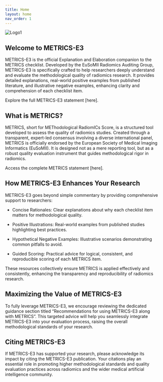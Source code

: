 ```yaml
---
title: Home
layout: home
nav_order: 1
---
```


![Logo1](/METRICS-E3/assets/images/logo.png)

## Welcome to METRICS-E3

METRICS-E3 is the official Explanation and Elaboration companion to the METRICS checklist. Developed by the EuSoMII Radiomics Auditing Group, METRICS-E3 is specifically crafted to help researchers deeply understand and evaluate the methodological quality of radiomics research. It provides detailed explanations, real-world positive examples from published literature, and illustrative negative examples, enhancing clarity and comprehension of each checklist item.  

Explore the full METRICS-E3 statement [here].

## What is METRICS?

METRICS, short for METhodological RadiomICs Score, is a structured tool developed to assess the quality of radiomics studies. Created through a transparent, expert-led consensus involving a diverse international panel, METRICS is officially endorsed by the European Society of Medical Imaging Informatics (EuSoMII). It is designed not as a mere reporting tool, but as a robust quality evaluation instrument that guides methodological rigor in radiomics.  

Access the complete METRICS statement [here].

## How METRICS-E3 Enhances Your Research

METRICS-E3 goes beyond simple commentary by providing comprehensive support to researchers:

- Concise Rationales: Clear explanations about why each checklist item matters for methodological quality.

- Positive Illustrations: Real-world examples from published studies highlighting best practices.

- Hypothetical Negative Examples: Illustrative scenarios demonstrating common pitfalls to avoid.

- Guided Scoring: Practical advice for logical, consistent, and reproducible scoring of each METRICS item.  

These resources collectively ensure METRICS is applied effectively and consistently, enhancing the transparency and reproducibility of radiomics research.

## Maximizing the Value of METRICS-E3

To fully leverage METRICS-E3, we encourage reviewing the dedicated guidance section titled “Recommendations for using METRICS-E3 along with METRICS”. This targeted advice will help you seamlessly integrate METRICS-E3 into your evaluation process, raising the overall methodological standards of your research.

## Citing METRICS-E3

If METRICS-E3 has supported your research, please acknowledge its impact by citing the METRICS-E3 publication. Your citations play an essential role in promoting higher methodological standards and quality evaluation practices across radiomics and the wider medical artificial intelligence community.
